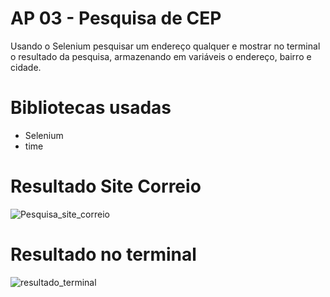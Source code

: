 # AP 03 - Pesquisa de CEP

Usando o Selenium pesquisar um endereço qualquer e
mostrar no terminal o resultado da pesquisa, armazenando
em variáveis o endereço, bairro e cidade.

# Bibliotecas usadas
 * Selenium
 * time


# Resultado Site Correio
![Pesquisa_site_correio](resultado_pesquisa.PNG)

# Resultado no terminal
![resultado_terminal](resultado_terminal.PNG)